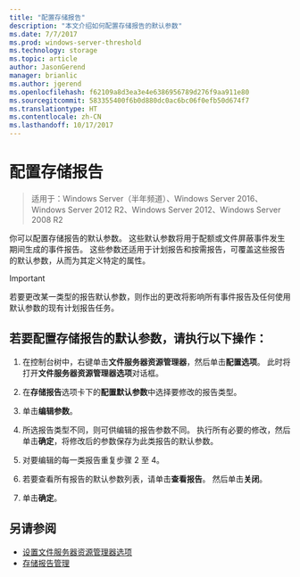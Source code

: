 ```yaml
---
title: "配置存储报告"
description: "本文介绍如何配置存储报告的默认参数"
ms.date: 7/7/2017
ms.prod: windows-server-threshold
ms.technology: storage
ms.topic: article
author: JasonGerend
manager: brianlic
ms.author: jgerend
ms.openlocfilehash: f62109a8d3ea3e4e6386956789d276f9aa911e80
ms.sourcegitcommit: 583355400f6b0d880dc0ac6bc06f0efb50d674f7
ms.translationtype: HT
ms.contentlocale: zh-CN
ms.lasthandoff: 10/17/2017
---
```

# <a name="configure-storage-reports"></a>配置存储报告

> 适用于：Windows Server（半年频道）、Windows Server 2016、Windows Server 2012 R2、Windows Server 2012、Windows Server 2008 R2

你可以配置存储报告的默认参数。 这些默认参数将用于配额或文件屏蔽事件发生期间生成的事件报告。 这些参数还适用于计划报告和按需报告，可覆盖这些报告的默认参数，从而为其定义特定的属性。

> [!Important]
> 若要更改某一类型的报告默认参数，则作出的更改将影响所有事件报告及任何使用默认参数的现有计划报告任务。

## <a name="to-configure-the-default-parameters-for-storage-reports"></a>若要配置存储报告的默认参数，请执行以下操作：

1. 在控制台树中，右键单击**文件服务器资源管理器**，然后单击**配置选项**。 此时将打开**文件服务器资源管理器选项**对话框。

2. 在**存储报告**选项卡下的**配置默认参数**中选择要修改的报告类型。

3. 单击**编辑参数**。

4. 所选报告类型不同，则可供编辑的报告参数不同。 执行所有必要的修改，然后单击**确定**，将修改后的参数保存为此类报告的默认参数。

5.  对要编辑的每一类报告重复步骤 2 至 4。

6. 若要查看所有报告的默认参数列表，请单击**查看报告**。 然后单击**关闭**。

7.  单击**确定**。

## <a name="see-also"></a>另请参阅

-   [设置文件服务器资源管理器选项](setting-file-server-resource-manager-options.md)
-   [存储报告管理](storage-reports-management.md)